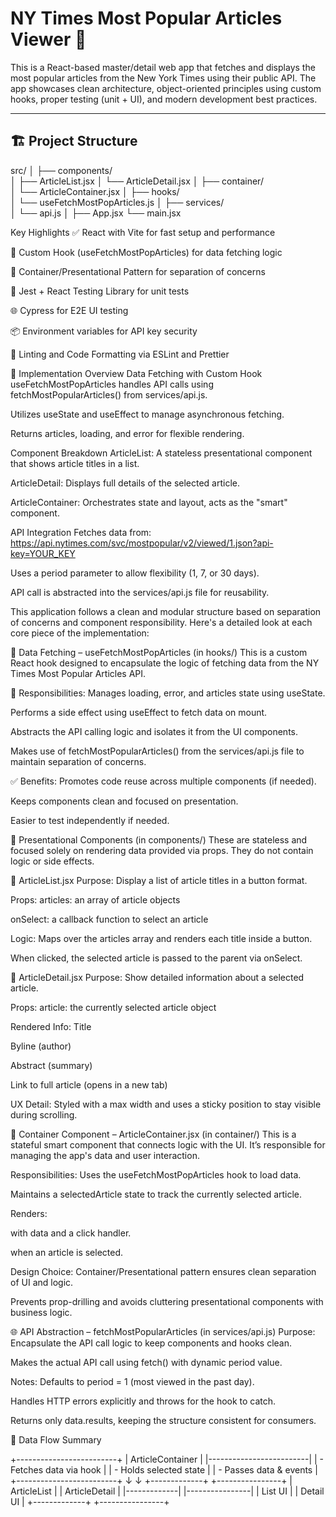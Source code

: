 # NY Times Most Popular Articles Viewer 📰

This is a React-based master/detail web app that fetches and displays the most popular articles from the New York Times using their public API. The app showcases clean architecture, object-oriented principles using custom hooks, proper testing (unit + UI), and modern development best practices.

---

## 🏗️ Project Structure


src/
│
├── components/             
│   ├── ArticleList.jsx
│   └── ArticleDetail.jsx
│
├── container/              
│   └── ArticleContainer.jsx
│
├── hooks/                 
│   └── useFetchMostPopArticles.js
│
├── services/              
│   └── api.js
│
├── App.jsx
└── main.jsx


 Key Highlights
✅ React with Vite for fast setup and performance

🎯 Custom Hook (useFetchMostPopArticles) for data fetching logic

🧱 Container/Presentational Pattern for separation of concerns

🧪 Jest + React Testing Library for unit tests

🌐 Cypress for E2E UI testing

📦 Environment variables for API key security

🧹 Linting and Code Formatting via ESLint and Prettier




🧠 Implementation Overview
Data Fetching with Custom Hook
useFetchMostPopArticles handles API calls using fetchMostPopularArticles() from services/api.js.

Utilizes useState and useEffect to manage asynchronous fetching.

Returns articles, loading, and error for flexible rendering.

Component Breakdown
ArticleList: A stateless presentational component that shows article titles in a list.

ArticleDetail: Displays full details of the selected article.

ArticleContainer: Orchestrates state and layout, acts as the "smart" component.

API Integration
Fetches data from:
https://api.nytimes.com/svc/mostpopular/v2/viewed/1.json?api-key=YOUR_KEY

Uses a period parameter to allow flexibility (1, 7, or 30 days).

API call is abstracted into the services/api.js file for reusability.



This application follows a clean and modular structure based on separation of concerns and component responsibility. Here's a detailed look at each core piece of the implementation:

🔁 Data Fetching – useFetchMostPopArticles (in hooks/)
This is a custom React hook designed to encapsulate the logic of fetching data from the NY Times Most Popular Articles API.

🔧 Responsibilities:
Manages loading, error, and articles state using useState.

Performs a side effect using useEffect to fetch data on mount.

Abstracts the API calling logic and isolates it from the UI components.

Makes use of fetchMostPopularArticles() from the services/api.js file to maintain separation of concerns.

✅ Benefits:
Promotes code reuse across multiple components (if needed).

Keeps components clean and focused on presentation.

Easier to test independently if needed.

🧩 Presentational Components (in components/)
These are stateless and focused solely on rendering data provided via props. They do not contain logic or side effects.

📄 ArticleList.jsx
Purpose: Display a list of article titles in a button format.

Props:
articles: an array of article objects

onSelect: a callback function to select an article

Logic:
Maps over the articles array and renders each title inside a button.

When clicked, the selected article is passed to the parent via onSelect.

📄 ArticleDetail.jsx
Purpose: Show detailed information about a selected article.

Props:
article: the currently selected article object

Rendered Info:
Title

Byline (author)

Abstract (summary)

Link to full article (opens in a new tab)

UX Detail:
Styled with a max width and uses a sticky position to stay visible during scrolling.

🧠 Container Component – ArticleContainer.jsx (in container/)
This is a stateful smart component that connects logic with the UI. It’s responsible for managing the app's data and user interaction.

Responsibilities:
Uses the useFetchMostPopArticles hook to load data.

Maintains a selectedArticle state to track the currently selected article.

Renders:

<ArticleList /> with data and a click handler.

<ArticleDetail /> when an article is selected.

Design Choice:
Container/Presentational pattern ensures clean separation of UI and logic.

Prevents prop-drilling and avoids cluttering presentational components with business logic.

🌐 API Abstraction – fetchMostPopularArticles (in services/api.js)
Purpose:
Encapsulate the API call logic to keep components and hooks clean.

Makes the actual API call using fetch() with dynamic period value.

Notes:
Defaults to period = 1 (most viewed in the past day).

Handles HTTP errors explicitly and throws for the hook to catch.

Returns only data.results, keeping the structure consistent for consumers.

🔁 Data Flow Summary

+-------------------------+
|     ArticleContainer    |
|-------------------------|
| - Fetches data via hook |
| - Holds selected state  |
| - Passes data & events  |
+-------------------------+
       ↓         ↓
+-------------+ +----------------+
| ArticleList | | ArticleDetail  |
|-------------| |----------------|
|   List UI   | |  Detail UI     |
+-------------+ +----------------+
